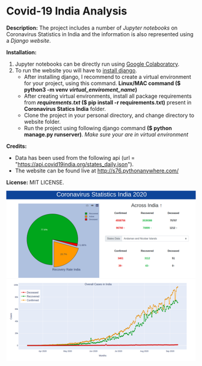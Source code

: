 # Covid-19 India Analysis
**Description:** The project includes a number of _Jupyter notebooks_ on Coronavirus Statistics in India and the information is also represented using a _Django website_.

**Installation:** 
1. Jupyter notebooks can be directly run using [Google Colaboratory](https://colab.research.google.com/).
2. To run the website you will have to [install django](https://docs.djangoproject.com/en/3.1/topics/install/).
   * After installing django, I recommend to create a virtual environment for your project, using this command. **Linux/MAC command ($ python3 -m venv _virtual_enviroment_name_)**
   * After creating virtual environments, install all package requirements from **_requirements.txt_ ($ pip install -r requirements.txt)** present in **Coronavirus Statics India** folder.
   * Clone the project in your personal directory, and change directory to website folder.
   * Run the project using following django command **($ python manage.py runserver)**. _Make sure your are in virtual environment_

**Credits:**
   * Data has been used from the following api (url = "https://api.covid19india.org/states_daily.json").
   * The website can be found live at http://s76.pythonanywhere.com/

**License:** MIT LICENSE.

 ![pie](Images/pie_image_new.png)
 ![area](Images/area_image.png)
    
